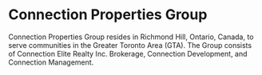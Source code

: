 # Connection Properties Group
Connection Properties Group resides in Richmond Hill, Ontario, Canada, to serve communities in the Greater Toronto Area (GTA).  The Group consists of Connection Elite Realty Inc. Brokerage, Connection Development, and Connection Management.  
